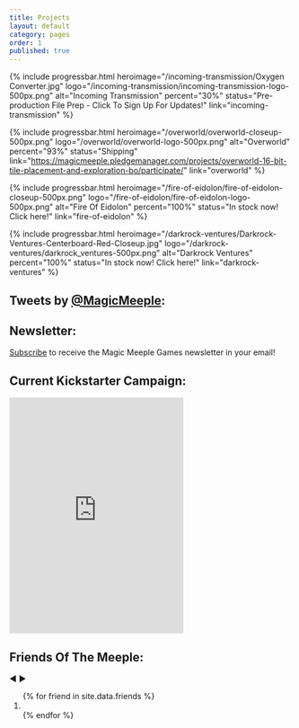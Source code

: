 ```yaml
---
title: Projects
layout: default
category: pages
order: 1
published: true
---
```

{% include progressbar.html heroimage="/incoming-transmission/Oxygen Converter.jpg" logo="/incoming-transmission/incoming-transmission-logo-500px.png" alt="Incoming Transmission" percent="30%" status="Pre-production File Prep - Click To Sign Up For Updates!" link="incoming-transmission" %}

{% include progressbar.html heroimage="/overworld/overworld-closeup-500px.png" logo="/overworld/overworld-logo-500px.png" alt="Overworld" percent="93%" status="Shipping" link="https://magicmeeple.pledgemanager.com/projects/overworld-16-bit-tile-placement-and-exploration-bo/participate/" link="overworld" %}

{% include progressbar.html heroimage="/fire-of-eidolon/fire-of-eidolon-closeup-500px.png" logo="/fire-of-eidolon/fire-of-eidolon-logo-500px.png" alt="Fire Of Eidolon" percent="100%" status="In stock now! Click here!" link="fire-of-eidolon" %}

{% include progressbar.html heroimage="/darkrock-ventures/Darkrock-Ventures-Centerboard-Red-Closeup.jpg" logo="/darkrock-ventures/darkrock_ventures-500px.png" alt="Darkrock Ventures" percent="100%" status="In stock now! Click here!" link="darkrock-ventures" %}

<div class="subcontainer">
<div class="home-grid">
    <div class="tweet-stream home-grid-col">
        <h2>Tweets by <a href="https://twitter.com/MagicMeeple">@MagicMeeple</a>:</h2>
        <a class="twitter-timeline" href="https://twitter.com/MagicMeeple?ref_src=twsrc%5Etfw" data-chrome="transparent noheader nofooter" width="100%" data-tweet-limit="3"></a>
        <script async src="https://platform.twitter.com/widgets.js" charset="utf-8"></script>
    </div>
    <div class="friends-of-the-meeple home-grid-col">
        <h2>Newsletter:</h2>
        <p><a href="https://my.sendinblue.com/users/subscribe/js_id/3n0j4/id/1">Subscribe</a> to receive the Magic Meeple Games newsletter in your email!</p>
        <h2>Current Kickstarter Campaign:</h2>
        <iframe src="https://www.kickstarter.com/projects/magicmeeplegames/incoming-transmission-16-bit-deduction-family-boar/widget/card.html?v=2" width="310" height="420" frameborder="0" scrolling="no"></iframe>
        <h2>Friends Of The Meeple:</h2>
        <div class="carousel">
            <span class="prev-arrow"> ◀ </span>
            <span class="next-arrow"> ▶ </span>
            <div class="prev"></div>
            <div class="next"></div>
            <ol>
                {% for friend in site.data.friends %}
                <li style="background-image: url('/assets/images/FriendsOftheMeeple/{{ friend.filename }}')" data-caption="{{ friend.name }}">
                    <a href="{{ friend.url }}" target="_blank"></a>
                </li>
                {% endfor %}
            </ol>
        </div>
    </div>
</div>
</div>
<script>
carousel = (function(){
    var container = document.querySelector('.carousel');
    var next = container.querySelector('.next');
    var prev = container.querySelector('.prev');
    var counter = 0;
    var items = container.querySelectorAll('.carousel ol>li');
    var amount = items.length;
    var current = items[0];
    container.classList.add('active');
    function navigate(direction) {
        current.classList.remove('current');
        counter = counter + direction;
        counter = (direction === -1 && counter < 0) ? amount - 1 : counter; 
        counter = (direction === 1 && !items[counter]) ? 0 : counter;
        current = items[counter];
        current.classList.add('current');
    }
    next.addEventListener('click', function(ev) {
        navigate(1);
    });
    prev.addEventListener('click', function(ev) {
        navigate(-1);
    });
    navigate(0);
})();
</script>
